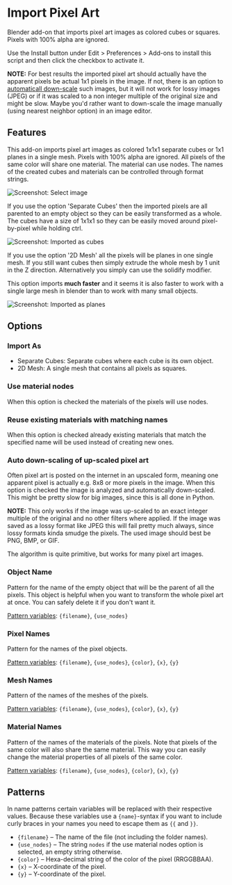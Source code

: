 Import Pixel Art
================

Blender add-on that imports pixel art images as colored cubes or squares.
Pixels with 100% alpha are ignored.

Use the Install button under Edit > Preferences > Add-ons to install this
script and then click the checkbox to activate it.

**NOTE:** For best results the imported pixel art should actually have the
apparent pixels be actual 1x1 pixels in the image. If not, there is an option
to [automaticall down-scale](#auto-down-scaling-of-up-scaled-pixel-art) such
images, but it will not work for lossy images (JPEG) or if it was scaled to a
non integer multiple of the original size and might be slow. Maybe you'd
rather want to down-scale the image manually (using nearest neighbor option)
in an image editor.

Features
--------

This add-on imports pixel art images as colored 1x1x1 separate cubes or 1x1
planes in a single mesh. Pixels with 100% alpha are ignored. All pixels of the
same color will share one material. The material can use nodes. The names of
the created cubes and materials can be controlled through format strings.

![Screenshot: Select image](https://i.imgur.com/HYQDuXh.png)

If you use the option 'Separate Cubes' then the imported pixels are all parented
to an empty object so they can be easily transformed as a whole. The cubes have
a size of 1x1x1 so they can be easily moved around pixel-by-pixel while holding
ctrl.

![Screenshot: Imported as cubes](https://i.imgur.com/G7shPkv.png)

If you use the option '2D Mesh' all the pixels will be planes in one single mesh.
If you still want cubes then simply extrude the whole mesh by 1 unit in the Z
direction. Alternatively you simply can use the solidify modifier.

This option imports **much faster** and it seems it is also faster to work with
a single large mesh in blender than to work with many small objects.

![Screenshot: Imported as planes](https://i.imgur.com/esBicPn.png)

Options
-------

### Import As

* Separate Cubes: Separate cubes where each cube is its own object.
* 2D Mesh: A single mesh that contains all pixels as squares.

### Use material nodes

When this option is checked the materials of the pixels will use nodes.

### Reuse existing materials with matching names

When this option is checked already existing materials that match the
specified name will be used instead of creating new ones.

### Auto down-scaling of up-scaled pixel art

Often pixel art is posted on the internet in an upscaled form, meaning one
apparent pixel is actually e.g. 8x8 or more pixels in the image. When this
option is checked the image is analyzed and automatically down-scaled. This
might be pretty slow for big images, since this is all done in Python.

**NOTE:** This only works if the image was up-scaled to an exact integer
multiple of the original and no other filters where applied. If the image
was saved as a lossy format like JPEG this will fail pretty much always,
since lossy formats kinda smudge the pixels. The used image should best
be PNG, BMP, or GIF.

The algorithm is quite primitive, but works for many pixel art images.

### Object Name

Pattern for the name of the empty object that will be the parent of all the
pixels. This object is helpful when you want to transform the whole pixel art
at once. You can safely delete it if you don't want it.

[Pattern variables](#patterns): `{filename}`, `{use_nodes}`

### Pixel Names

Pattern for the names of the pixel objects.

[Pattern variables](#patterns): `{filename}`, `{use_nodes}`, `{color}`, `{x}`, `{y}`

### Mesh Names

Pattern of the names of the meshes of the pixels.

[Pattern variables](#patterns): `{filename}`, `{use_nodes}`, `{color}`, `{x}`, `{y}`

### Material Names

Pattern of the names of the materials of the pixels. Note that pixels of the
same color will also share the same material. This way you can easily change
the material properties of all pixels of the same color.

[Pattern variables](#patterns): `{filename}`, `{use_nodes}`, `{color}`, `{x}`, `{y}`

Patterns
--------

In name patterns certain variables will be replaced with their respective
values. Because these variables use a `{name}`-syntax if you want to include
curly braces in your names you need to escape them as `{{` and `}}`.

* `{filename}` – The name of the file (not including the folder names).
* `{use_nodes}` – The string `nodes` if the use material nodes option is
  selected, an empty string otherwise.
* `{color}` – Hexa-decimal string of the color of the pixel (RRGGBBAA).
* `{x}` – X-coordinate of the pixel.
* `{y}` – Y-coordinate of the pixel.
